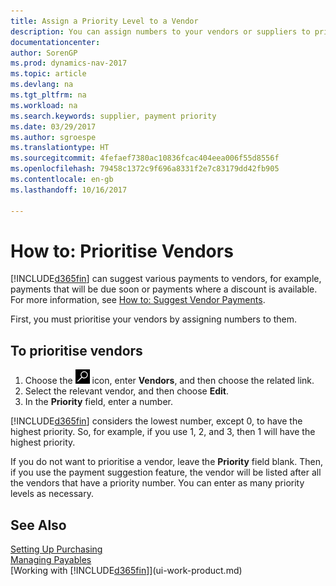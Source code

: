 ```yaml
---
title: Assign a Priority Level to a Vendor
description: You can assign numbers to your vendors or suppliers to prioritise them and facilitate payment suggestions in Dynamics NAV.
documentationcenter: 
author: SorenGP
ms.prod: dynamics-nav-2017
ms.topic: article
ms.devlang: na
ms.tgt_pltfrm: na
ms.workload: na
ms.search.keywords: supplier, payment priority
ms.date: 03/29/2017
ms.author: sgroespe
ms.translationtype: HT
ms.sourcegitcommit: 4fefaef7380ac10836fcac404eea006f55d8556f
ms.openlocfilehash: 79458c1372c9f696a8331f2e7c83179dd42fb905
ms.contentlocale: en-gb
ms.lasthandoff: 10/16/2017

---
```

# <a name="how-to-prioritize-vendors"></a>How to: Prioritise Vendors
[!INCLUDE[d365fin](includes/d365fin_md.md)] can suggest various payments to vendors, for example, payments that will be due soon or payments where a discount is available. For more information, see [How to: Suggest Vendor Payments](payables-how-suggest-vendor-payments.md).

First, you must prioritise your vendors by assigning numbers to them.

## <a name="to-prioritize-vendors"></a>To prioritise vendors
1. Choose the ![Search for Page or Report](media/ui-search/search_small.png "Search for Page or Report icon") icon, enter **Vendors**, and then choose the related link.
2. Select the relevant vendor, and then choose **Edit**.
3. In the **Priority** field, enter a number.

[!INCLUDE[d365fin](includes/d365fin_md.md)] considers the lowest number, except 0, to have the highest priority. So, for example, if you use 1, 2, and 3, then 1 will have the highest priority.

If you do not want to prioritise a vendor, leave the **Priority** field blank. Then, if you use the payment suggestion feature, the vendor will be listed after all the vendors that have a priority number. You can enter as many priority levels as necessary.

## <a name="see-also"></a>See Also
[Setting Up Purchasing](purchasing-setup-purchasing.md)  
[Managing Payables](payables-manage-payables.md)  
[Working with [!INCLUDE[d365fin](includes/d365fin_md.md)]](ui-work-product.md)

